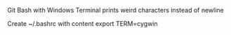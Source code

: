 Git Bash with Windows Terminal prints weird characters instead of newline

Create ~/.bashrc with content
export TERM=cygwin
